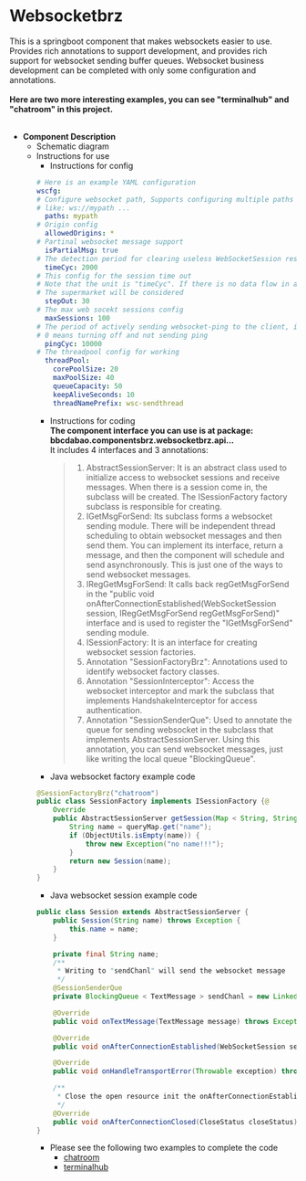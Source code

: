 # Websocketbrz
This is a springboot component that makes websockets easier to use. <br>
Provides rich annotations to support development, and provides rich support for websocket sending buffer queues. Websocket business development can be completed with only some configuration and annotations.<br><br>
__Here are two more interesting examples, you can see "terminalhub" and "chatroom" in this project.__<br><br>
- __Component Description__
  - Schematic diagram
  - Instructions for use
    - Instructions for config
    ```yml
    # Here is an example YAML configuration
    wscfg:
    # Configure websocket path, Supports configuring multiple paths "," intervals.
    # like: ws://mypath ...
      paths: mypath
    # Origin config
      allowedOrigins: *
    # Partinal websocket message support
      isPartialMsg: true
    # The detection period for clearing useless WebSocketSession responses, in milliseconds
      timeCyc: 2000
    # This config for the session time out
    # Note that the unit is "timeCyc". If there is no data flow in a certain period
    # The supermarket will be considered
      stepOut: 30
    # The max web socekt sessions config
      maxSessions: 100
    # The period of actively sending websocket-ping to the client, in milliseconds
    # 0 means turning off and not sending ping
      pingCyc: 10000
    # The threadpool config for working
      threadPool:
        corePoolSize: 20
        maxPoolSize: 40
        queueCapacity: 50
        keepAliveSeconds: 10
        threadNamePrefix: wsc-sendthread
    ```
    - Instructions for coding<br>
    __The component interface you can use is at package:__<br>
    **bbcdabao.componentsbrz.websocketbrz.api...**<br>
    It includes 4 interfaces and 3 annotations:<br>
      > 1. AbstractSessionServer:
It is an abstract class used to initialize access to websocket sessions and receive messages. When there is a session come in, the subclass will be created. The ISessionFactory factory subclass is responsible for creating.
      > 2. IGetMsgForSend:
Its subclass forms a websocket sending module. There will be independent thread scheduling to obtain websocket messages and then send them. You can implement its interface, return a message, and then the component will schedule and send asynchronously. This is just one of the ways to send websocket messages.
      > 3. IRegGetMsgForSend:
It calls back regGetMsgForSend in the "public void onAfterConnectionEstablished(WebSocketSession session, IRegGetMsgForSend regGetMsgForSend)" interface and is used to register the "IGetMsgForSend" sending module.
      > 4. ISessionFactory:
It is an interface for creating websocket session factories.
      > 5. Annotation "SessionFactoryBrz":
Annotations used to identify websocket factory classes.
      > 6. Annotation "SessionInterceptor":
Access the websocket interceptor and mark the subclass that implements HandshakeInterceptor for access authentication.
      > 7. Annotation "SessionSenderQue":
Used to annotate the queue for sending websocket in the subclass that implements AbstractSessionServer. Using this annotation, you can send websocket messages, just like writing the local queue "BlockingQueue".
    - Java websocket factory example code 
    ```java
	@SessionFactoryBrz("chatroom")
	public class SessionFactory implements ISessionFactory {@
	    Override
	    public AbstractSessionServer getSession(Map < String, String > queryMap) throws Exception {
	        String name = queryMap.get("name");
	        if (ObjectUtils.isEmpty(name)) {
	            throw new Exception("no name!!!");
	        }
	        return new Session(name);
	    }
	}
    ```
    - Java websocket session example code
    ```java
	public class Session extends AbstractSessionServer {
	    public Session(String name) throws Exception {
	        this.name = name;
	    }
	
	    private final String name;
	    /**
	     * Writing to "sendChanl" will send the websocket message
	     */
	    @SessionSenderQue
	    private BlockingQueue < TextMessage > sendChanl = new LinkedBlockingQueue < > ();
	
	    @Override
	    public void onTextMessage(TextMessage message) throws Exception {}
	
	    @Override
	    public void onAfterConnectionEstablished(WebSocketSession session, IRegGetMsgForSend regGetMsgForSend) throws Exception {}
	
	    @Override
	    public void onHandleTransportError(Throwable exception) throws Exception {}
	
	    /**
	     * Close the open resource init the onAfterConnectionEstablished function
	     */
	    @Override
	    public void onAfterConnectionClosed(CloseStatus closeStatus) throws Exception {}
	}
    ```
    - Please see the following two examples to complete the code
      - [chatroom](../chatroom)
      - [terminalhub](../terminalhub)
